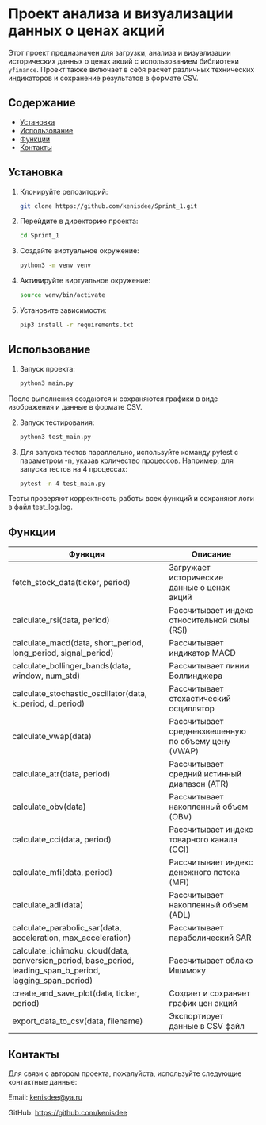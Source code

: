 # Проект анализа и визуализации данных о ценах акций

Этот проект предназначен для загрузки, анализа и визуализации исторических данных о ценах акций с использованием
библиотеки `yfinance`. Проект также включает в себя расчет различных технических индикаторов и сохранение результатов в
формате CSV.

## Содержание

- [Установка](#установка)
- [Использование](#использование)
- [Функции](#функции)
- [Контакты](#контакты)

## Установка

1. Клонируйте репозиторий:

   ```bash
   git clone https://github.com/kenisdee/Sprint_1.git

2. Перейдите в директорию проекта:

   ```bash
   cd Sprint_1

3. Создайте виртуальное окружение:

   ```bash
   python3 -m venv venv

4. Активируйте виртуальное окружение:

   ```bash
   source venv/bin/activate

5. Установите зависимости:

   ```bash
   pip3 install -r requirements.txt

## Использование

1. Запуск проекта:

   ```bash
   python3 main.py

После выполнения создаются и сохраняются графики в виде изображения и данные в формате CSV.

2. Запуск тестирования:

   ```bash
   python3 test_main.py
   
3. Для запуска тестов параллельно, используйте команду pytest с параметром -n, указав количество процессов. Например, для запуска тестов на 4 процессах:

   ```bash
   pytest -n 4 test_main.py

Тесты проверяют корректность работы всех функций и сохраняют логи в файл test_log.log.

## Функции

| Функция                                                                                                    | Описание                                            |
|------------------------------------------------------------------------------------------------------------|-----------------------------------------------------|
| fetch_stock_data(ticker, period)                                                                           | Загружает исторические данные о ценах акций         |
| calculate_rsi(data, period)                                                                                | Рассчитывает индекс относительной силы (RSI)        |
| calculate_macd(data, short_period, long_period, signal_period)                                             | Рассчитывает индикатор MACD                         |
| calculate_bollinger_bands(data, window, num_std)                                                           | Рассчитывает линии Боллинджера                      |
| calculate_stochastic_oscillator(data, k_period, d_period)                                                  | Рассчитывает стохастический осциллятор              |
| calculate_vwap(data)                                                                                       | Рассчитывает средневзвешенную по объему цену (VWAP) |
| calculate_atr(data, period)                                                                                | Рассчитывает средний истинный диапазон (ATR)        |
| calculate_obv(data)                                                                                        | Рассчитывает накопленный объем (OBV)                |
| calculate_cci(data, period)                                                                                | Рассчитывает индекс товарного канала (CCI)          |
| calculate_mfi(data, period)                                                                                | Рассчитывает индекс денежного потока (MFI)          |
| calculate_adl(data)                                                                                        | Рассчитывает накопленный объем (ADL)                |
| calculate_parabolic_sar(data, acceleration, max_acceleration)                                              | Рассчитывает параболический SAR                     |
| calculate_ichimoku_cloud(data, conversion_period, base_period, leading_span_b_period, lagging_span_period) | Рассчитывает облако Ишимоку                         |
| create_and_save_plot(data, ticker, period)                                                                 | Создает и сохраняет график цен акций                |
| export_data_to_csv(data, filename)                                                                         | Экспортирует данные в CSV файл                      |

## Контакты

Для связи с автором проекта, пожалуйста, используйте следующие контактные данные:

Email: kenisdee@ya.ru

GitHub: https://github.com/kenisdee